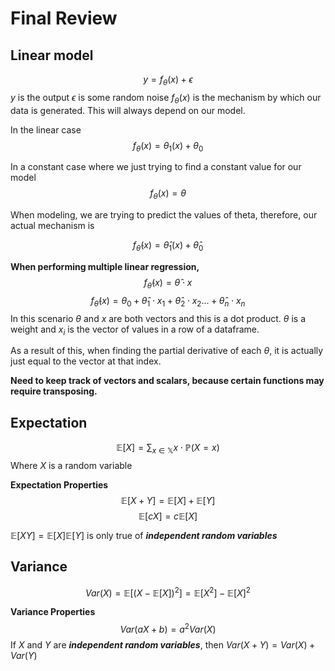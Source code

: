 # Final Review

## Linear model
$$ y = f_\theta(x) + \epsilon $$
$y$ is the output
$\epsilon$ is some random noise
$f_\theta(x)$ is the mechanism by which our data is generated. This will always depend on our model. 

In the linear case 
$$f_\theta(x) = \theta_1(x) + \theta_0$$

In a constant case where we just trying to find a constant value for our model
$$ f_\theta(x) = \theta $$

When modeling, we are trying to predict the values of theta, therefore, our actual mechanism is

$$ f_{\hat{\theta}}(x) = \hat{\theta}_1(x) + \hat{\theta}_0 $$

**When performing multiple linear regression,**
$$f_{\hat{\theta}}(x) = \hat{\theta} \cdot x$$
$$f_{\hat{\theta}}(x) = \theta_0 + \hat{\theta}_1 \cdot x_1 + \hat{\theta}_2 \cdot x_2 ... + \hat{\theta}_n \cdot x_n$$
In this scenario $\theta$ and $x$ are both vectors and this is a dot product. $\theta$ is a weight and $x_i$ is the vector of values in a row of a dataframe.

As a result of this, when finding the partial derivative of each $\theta$, it is actually just equal to the vector at that index. 

**Need to keep track of vectors and scalars, because certain functions may require transposing.**

## Expectation
$$\mathbb{E}[X] = \sum_{x \in \mathbb{X}} x \cdot \mathbb{P}(X = x)$$
Where $X$ is a random variable

**Expectation Properties**
$$\mathbb{E}[X + Y] = \mathbb{E}[X] + \mathbb{E}[Y]$$
$$\mathbb{E}[cX] = c\mathbb{E}[X]$$

$\mathbb{E}[XY] = \mathbb{E}[X]\mathbb{E}[Y]$ is only true of ***independent random variables***


## Variance 
$$Var(X) = \mathbb{E}[(X -\mathbb{E}[X])^2] = \mathbb{E}[X^2]- \mathbb{E}[X]^2$$ 

**Variance Properties**
$$Var(aX + b) = a^2 Var(X)$$
If $X$ and $Y$ are ***independent random variables***, then $Var(X + Y) = Var(X) + Var(Y)$



